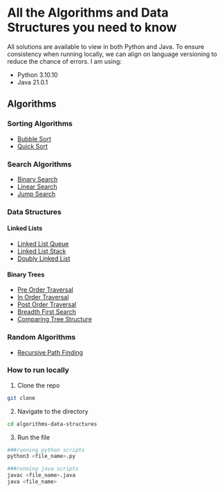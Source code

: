 # All the Algorithms and Data Structures you need to know

All solutions are available to view in both Python and Java. To ensure consistency when running locally,
we can align on language versioning to reduce the chance of errors. I am using:

- Python 3.10.10
- Java 21.0.1

## Algorithms

### Sorting Algorithms

- [Bubble Sort](https://github.com/leormston/algorithms-data-structures/tree/main/common_sorting_algorithms/bubble_sort)
- [Quick Sort](https://github.com/leormston/algorithms-data-structures/tree/main/common_sorting_algorithms/quick_sort/python)

### Search Algorithms

- [Binary Search](https://github.com/leormston/algorithms-data-structures/tree/main/common_searching_algorithms/binary_search)
- [Linear Search](https://github.com/leormston/algorithms-data-structures/tree/main/common_searching_algorithms/linear_search)
- [Jump Search](https://github.com/leormston/algorithms-data-structures/tree/main/common_searching_algorithms/two_crystal_balls)

### Data Structures

#### Linked Lists

- [Linked List Queue](https://github.com/leormston/algorithms-data-structures/tree/main/data_structures/linked_lists/ll_queue)
- [Linked List Stack](https://github.com/leormston/algorithms-data-structures/tree/main/data_structures/linked_lists/ll_stack)
- [Doubly Linked List](https://github.com/leormston/algorithms-data-structures/tree/main/data_structures/linked_lists/doubly_linked_list)

#### Binary Trees

- [Pre Order Traversal](https://github.com/leormston/algorithms-data-structures/tree/main/data_structures/trees/pre_order_traversal)
- [In Order Traversal](https://github.com/leormston/algorithms-data-structures/tree/main/data_structures/trees/in_order_traversal)
- [Post Order Traversal](https://github.com/leormston/algorithms-data-structures/tree/main/data_structures/trees/post_order_traversal)
- [Breadth First Search](https://github.com/leormston/algorithms-data-structures/tree/main/data_structures/trees/breadth_first_search)
- [Comparing Tree Structure](https://github.com/leormston/algorithms-data-structures/tree/main/data_structures/trees/comparing_tree_structure)

### Random Algorithms

- [Recursive Path Finding](https://github.com/leormston/algorithms-data-structures/tree/main/random/recursive_path_finding)


### How to run locally

1. Clone the repo

```bash
git clone
```

2. Navigate to the directory

```bash
cd algorithms-data-structures
```

3. Run the file


```bash
###running python scripts
python3 <file_name>.py
```

```bash
###running java scripts
javac <file_name>.java
java <file_name>
```
